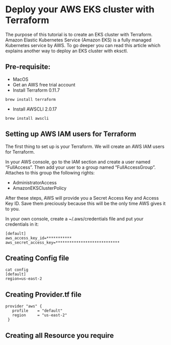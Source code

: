# Deploy your AWS EKS cluster with Terraform

The purpose of this tutorial is to create an EKS cluster with Terraform. Amazon Elastic Kubernetes Service (Amazon EKS) is a fully managed Kubernetes service by AWS. To go deeper you can read this article which explains another way to deploy an EKS cluster with eksctl.


## Pre-requisite:

- MacOS
- Get an AWS free trial account
- Install Terraform 0.11.7 

```
brew install terraform
```

- Install AWSCLI 2.0.17

```
brew install awscli
```

## Setting up AWS IAM users for Terraform

The first thing to set up is your Terraform. We will create an AWS IAM users for Terraform.

In your AWS console, go to the IAM section and create a user named “FullAccess”. Then add your user to a group named “FullAccessGroup”. 
Attaches to this group the following rights:

- AdministratorAccess
- AmazonEKSClusterPolicy

After these steps, AWS will provide you a Secret Access Key and Access Key ID. 
Save them preciously because this will be the only time AWS gives it to you.

In your own console, create a ~/.aws/credentials file and put your credentials in it:


```
[default]
aws_access_key_id=***********
aws_secret_access_key=****************************
```

## Creating Config file

```
cat config
[default]
region=us-east-2
```

## Creating Provider.tf file

```
provider "aws" {
   profile    = "default"
   region     = "us-east-2"
 }
```

## Creating all Resource you require

